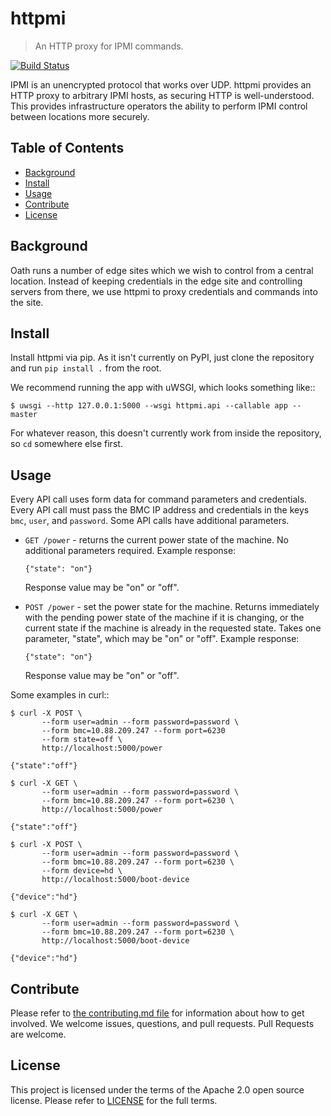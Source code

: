 # httpmi
> An HTTP proxy for IPMI commands.

[![Build Status](https://travis-ci.org/yahoo/httpmi.svg?branch=master)](https://travis-ci.org/yahoo/httpmi)

IPMI is an unencrypted protocol that works over UDP. httpmi provides an
HTTP proxy to arbitrary IPMI hosts, as securing HTTP is well-understood. This
provides infrastructure operators the ability to perform IPMI control between
locations more securely.

## Table of Contents

- [Background](#background)
- [Install](#install)
- [Usage](#usage)
- [Contribute](#contribute)
- [License](#license)

## Background

Oath runs a number of edge sites which we wish to control from a central
location.  Instead of keeping credentials in the edge site and controlling
servers from there, we use httpmi to proxy credentials and commands into the
site.

## Install

Install httpmi via pip. As it isn't currently on PyPI, just clone the
repository and run `pip install .` from the root.

We recommend running the app with uWSGI, which looks something like::

    $ uwsgi --http 127.0.0.1:5000 --wsgi httpmi.api --callable app --master

For whatever reason, this doesn't currently work from inside the repository,
so `cd` somewhere else first.

## Usage

Every API call uses form data for command parameters and credentials. Every
API call must pass the BMC IP address and credentials in the keys
`bmc`, `user`, and `password`. Some API calls have additional parameters.

* `GET /power` - returns the current power state of the machine. No additional
  parameters required. Example response:

      {"state": "on"}

  Response value may be "on" or "off".

* `POST /power` - set the power state for the machine. Returns immediately with
  the pending power state of the machine if it is changing, or the current
  state if the machine is already in the requested state. Takes one parameter,
  "state", which may be "on" or "off". Example response:

      {"state": "on"}

  Response value may be "on" or "off".

Some examples in curl::

    $ curl -X POST \
           --form user=admin --form password=password \
           --form bmc=10.88.209.247 --form port=6230
           --form state=off \
           http://localhost:5000/power

    {"state":"off"}

    $ curl -X GET \
           --form user=admin --form password=password \
           --form bmc=10.88.209.247 --form port=6230 \
           http://localhost:5000/power

    {"state":"off"}

    $ curl -X POST \
           --form user=admin --form password=password \
           --form bmc=10.88.209.247 --form port=6230 \
           --form device=hd \
           http://localhost:5000/boot-device

    {"device":"hd"}

    $ curl -X GET \
           --form user=admin --form password=password \
           --form bmc=10.88.209.247 --form port=6230 \
           http://localhost:5000/boot-device

    {"device":"hd"}

## Contribute

Please refer to [the contributing.md file](Contributing.md) for information
about how to get involved. We welcome issues, questions, and pull requests.
Pull Requests are welcome.

## License

This project is licensed under the terms of the Apache 2.0 open source license.
Please refer to [LICENSE](LICENSE) for the full terms.
